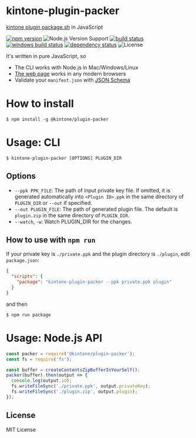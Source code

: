 kintone-plugin-packer
====

[kintone plugin package.sh](https://github.com/kintone/plugin-sdk) in JavaScript

[![npm version][npm-image]][npm-url]
![Node.js Version Support][node-version]
[![build status][circleci-image]][circleci-url]
[![windows build status][appveyor-image]][appveyor-url]
[![dependency status][deps-image]][deps-url]
![License][license]

It's written in pure JavaScript, so

- The CLI works with Node.js in Mac/Windows/Linux
- [The web page](https://kintone.github.io/plugin-packer/) works in any modern browsers
- Validate your `manifest.json` with [JSON Schema](https://github.com/teppeis/kintone-plugin-manifest-validator)

# How to install

```console
$ npm install -g @kintone/plugin-packer
```

# Usage: CLI

```console
$ kintone-plugin-packer [OPTIONS] PLUGIN_DIR
```

## Options

- `--ppk PPK_FILE`: The path of input private key file. If omitted, it is generated automatically into `<Plugin ID>.ppk` in the same directory of `PLUGIN_DIR` or `--out` if specified.
- `--out PLUGIN_FILE`: The path of generated plugin file. The default is `plugin.zip` in the same directory of `PLUGIN_DIR`.
- `--watch`, `-w`: Watch PLUGIN_DIR for the changes.

## How to use with `npm run`

If your private key is `./private.ppk` and the plugin directory is `./plugin`, edit `package.json`:

```json
{
  "scripts": {
    "package": "kintone-plugin-packer --ppk private.ppk plugin"
  }
}
```

and then

```console
$ npm run package
```

# Usage: Node.js API

```js
const packer = require('@kintone/plugin-packer');
const fs = require('fs');

const buffer = createContentsZipBufferInYourSelf();
packer(buffer).then(output => {
  console.log(output.id);
  fs.writeFileSync('./private.ppk', output.privateKey);
  fs.writeFileSync('./plugin.zip', output.plugin);
});
```

## License

MIT License

[npm-image]: https://img.shields.io/npm/v/@kintone/plugin-packer.svg
[npm-url]: https://npmjs.org/package/@kintone/plugin-packer
[circleci-image]: https://circleci.com/gh/kintone/plugin-packer.svg?style=shield
[circleci-url]: https://circleci.com/gh/kintone/plugin-packer
[appveyor-image]: https://ci.appveyor.com/api/projects/status/0ia1473iwm24u545/branch/master?svg=true
[appveyor-url]: https://ci.appveyor.com/project/cybozu-frontend/plugin-packer/branch/master
[deps-image]: https://img.shields.io/david/kintone/plugin-packer.svg
[deps-url]: https://david-dm.org/kintone/plugin-packer
[node-version]: https://img.shields.io/badge/Node.js%20support-v6,v8,v10-brightgreen.svg
[license]: https://img.shields.io/npm/l/@kintone/plugin-packer.svg
